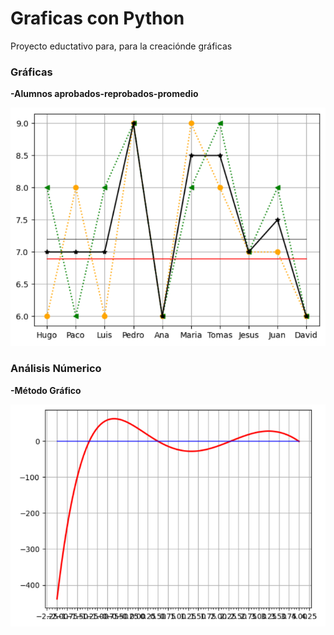 # Graficas con Python
Proyecto eductativo para, para la creaciónde gráficas

### Gráficas 
**-Alumnos aprobados-reprobados-promedio**

![Alumnos aprobados-reprobados-promedio](https://github.com/edcaamal/documentationProjects/blob/main/documentationProjects/python/graficaAlumnosAprobadosReprobadosPromedio.PNG?raw=true)


### Análisis Númerico

**-Método Gráfico**

![Método Gráfico](https://github.com/edcaamal/documentationProjects/blob/main/documentationProjects/python/metodoGrafico.PNG?raw=true)


